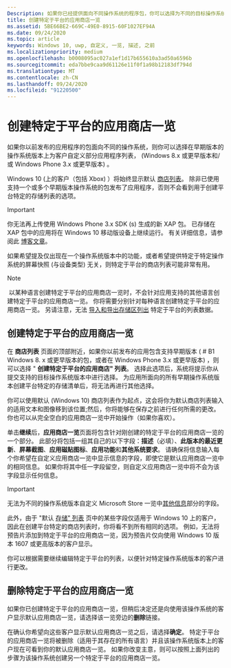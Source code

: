 ```yaml
---
Description: 如果你已经提供面向不同操作系统的程序包，你可以选择为不同的目标操作系统自定义应用商店一览的各个部分。
title: 创建特定于平台的应用商店一览
ms.assetid: 5BE66BE2-669C-49E0-8915-60F1027EF94A
ms.date: 09/24/2020
ms.topic: article
keywords: Windows 10, uwp, 自定义, 一览, 描述, 之前
ms.localizationpriority: medium
ms.openlocfilehash: b0008095ac027a1ef1d17b655610a3ad50a6596b
ms.sourcegitcommit: eda7bbe9caa9d61126e11f0f1a98b12183df794d
ms.translationtype: MT
ms.contentlocale: zh-CN
ms.lasthandoff: 09/24/2020
ms.locfileid: "91220500"
---
```

# <a name="create-platform-specific-store-listings"></a>创建特定于平台的应用商店一览


如果你以前发布的应用程序的包面向不同的操作系统，则你可以选择在早期版本的操作系统版本上为客户自定义部分应用程序列表， (Windows 8.x 或更早版本和/或 Windows Phone 3.x 或更早版本) 。 

Windows 10 (上的客户（包括 Xbox) ）将始终显示默认 [商店列表](create-app-store-listings.md)。 除非已使用支持一个或多个早期版本操作系统的包发布了应用程序，否则不会看到用于创建平台特定的存储列表的选项。 

> [!IMPORTANT]
> 你无法再上传使用 Windows Phone 3.x SDK (s) 生成的新 XAP 包。 已存储在 XAP 包中的应用将在 Windows 10 移动版设备上继续运行。 有关详细信息，请参阅此 [博客文章](https://blogs.windows.com/windowsdeveloper/2018/08/20/important-dates-regarding-apps-with-windows-phone-8-x-and-earlier-and-windows-8-8-1-packages-submitted-to-microsoft-store)。

如果希望提及仅出现在一个操作系统版本中的功能，或者希望提供特定于特定操作系统的屏幕快照 (与设备类型) 无关，则特定于平台的商店列表可能非常有用。

> [!NOTE]
> 以某种语言创建特定于平台的应用商店一览时，不会针对应用支持的其他语言创建特定于平台的应用商店一览。 你将需要分别针对每种语言创建特定于平台的应用商店一览。 另请注意，无法 [导入和导出存储区列出](import-and-export-store-listings.md) 特定于平台的列表数据。


## <a name="creating-a-platform-specific-store-listing"></a>创建特定于平台的应用商店一览

在 **商店列表** 页面的顶部附近，如果你以前发布的应用包含支持早期版本 ( # B1 Windows 8. x 或更早版本的包，或者在 Windows Phone 3.x 或更早版本) ，则可以选择 " **创建特定于平台的应用商店" 列表**。 选择此选项后，系统将提示你从提交支持的目标操作系统版本中进行选择。 为应用所面向的所有早期操作系统版本创建平台特定的存储清单后，将无法再进行其他选择。

你可以使用默认 (Windows 10) 商店列表作为起点，这会将你为默认商店列表输入的适用文本和图像移到该位置;然后，你将能够在保存之前进行任何所需的更改。 你也可以从完全空白的应用商店一览中开始操作（如果你喜欢）。

单击**继续**后，**应用商店一览**页面将包含针对刚创建的特定于平台的应用商店一览的一个部分。 此部分将包括一组其自己的以下字段：**描述**（必填）、**此版本的最近更新**、**屏幕截图**、**应用磁贴图标**、**应用功能**和**其他系统要求**。 请确保将信息输入每个你希望在自定义应用商店一览中显示信息的字段，即使它是默认应用商店一览中的相同信息。 如果你将其中任一字段留空，则自定义应用商店一览中将不会为该字段显示任何信息。

> [!IMPORTANT]
> 无法为不同的操作系统版本自定义 Microsoft Store 一览中[其他信息](create-app-store-listings.md#additional-information)部分的字段。
> 
> 此外，由于 "默认 [存储" 列表](create-app-store-listings.md) 页中的某些字段仅适用于 Windows 10 上的客户，因此在创建平台特定的商店列表时，你将看不到所有相同的选项。 例如，无法将预告片添加到特定于平台的应用商店一览，因为预告片仅向使用 Windows 10 版本 1607 或更高版本的客户显示。 

你可以根据需要继续编辑特定于平台的列表，以便针对特定操作系统版本的客户进行更改。


## <a name="removing-a-platform-specific-store-listing"></a>删除特定于平台的应用商店一览

如果你已创建特定于平台的应用商店一览，但稍后决定还是向使用该操作系统的客户显示默认应用商店一览，请选择该一览旁边的**删除**链接。

在确认你希望向这些客户显示默认应用商店一览之后，请选择**确定**。 特定于平台的应用商店一览将被删除（适用于其存在的所有语言）并且该操作系统版本上的客户现在可看到你的默认应用商店一览。 如果你改变主意，则可以按照上面列出的步骤为该操作系统创建另一个特定于平台的应用商店一览。
 

 




